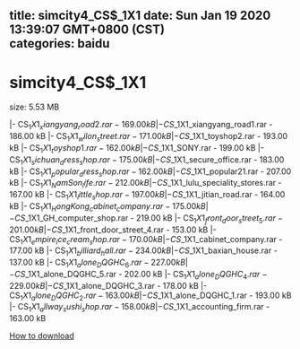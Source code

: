 
title: simcity4_CS$_1X1
date: Sun Jan 19 2020 13:39:07 GMT+0800 (CST)    
categories: baidu
---

# simcity4_CS$_1X1
size: 5.53 MB
 
 
|- CS$_1X1_xiangyang_road2.rar - 169.00 kB
|- CS$_1X1_xiangyang_road1.rar - 186.00 kB
|- CS$_1X1_wilon_street.rar - 171.00 kB
|- CS$_1X1_toyshop2.rar - 193.00 kB
|- CS$_1X1_toyshop1.rar - 162.00 kB
|- CS$_1X1_SONY.rar - 199.00 kB
|- CS$_1X1_sichuan_dress_shop.rar - 175.00 kB
|- CS$_1X1_secure_office.rar - 183.00 kB
|- CS$_1X1_popular_dress_shop.rar - 162.00 kB
|- CS$_1X1_popular21.rar - 207.00 kB
|- CS$_1X1_NamSon_life.rar - 212.00 kB
|- CS$_1X1_lulu_speciality_stores.rar - 167.00 kB
|- CS$_1X1_little_shop.rar - 197.00 kB
|- CS$_1X1_jitian_road.rar - 164.00 kB
|- CS$_1X1_HongKong_cabinet_company.rar - 175.00 kB
|- CS$_1X1_GH_computer_shop.rar - 219.00 kB
|- CS$_1X1_front_door_street_5.rar - 201.00 kB
|- CS$_1X1_front_door_street_4.rar - 153.00 kB
|- CS$_1X1_empire_ice_cream_shop.rar - 170.00 kB
|- CS$_1X1_cabinet_company.rar - 177.00 kB
|- CS$_1X1_billiard_hall.rar - 234.00 kB
|- CS$_1X1_baxian_house.rar - 137.00 kB
|- CS$_1X1_alone_DQGHC_6.rar - 227.00 kB
|- CS$_1X1_alone_DQGHC_5.rar - 202.00 kB
|- CS$_1X1_alone_DQGHC_4.rar - 229.00 kB
|- CS$_1X1_alone_DQGHC_3.rar - 178.00 kB
|- CS$_1X1_alone_DQGHC_2.rar - 163.00 kB
|- CS$_1X1_alone_DQGHC_1.rar - 193.00 kB
|- CS$_1X1_allway_sushi_shop.rar - 158.00 kB
|- CS$_1X1_accounting_firm.rar - 163.00 kB

[How to download](https://bpcam.bemobtrk.com/go/2ceec3aa-1ca2-46d6-b9ff-aaa5c184517c?jno=2888)